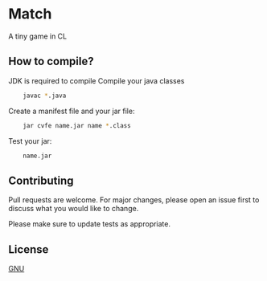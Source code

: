 # Match
 A tiny game in CL

## How to compile?
JDK is required to compile
Compile your java classes
```bash
    javac *.java
```
Create a manifest file and your jar file:
```bash
    jar cvfe name.jar name *.class
```
Test your jar:
```bash
    name.jar
```


## Contributing
Pull requests are welcome. For major changes, please open an issue first to discuss what you would like to change.

Please make sure to update tests as appropriate.
 ## License
[GNU](https://www.gnu.org/licenses/gpl-3.0.html) 